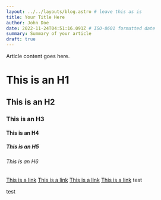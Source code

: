 ```yaml
---
layout: ../../layouts/blog.astro # leave this as is
title: Your Title Here
author: John Doe
date: 2022-11-24T04:51:16.091Z # ISO-8601 formatted date
summary: Summary of your article
draft: true
---
```


Article content goes here.

# This is an H1

## This is an H2

### This is an H3

#### This is an H4

##### This is an H5

###### This is an H6

[This is a link](https://www.example.com)
[This is a link](https://www.example.com)
[This is a link](https://www.example.com)
[This is a link](https://www.example.com)
test

test